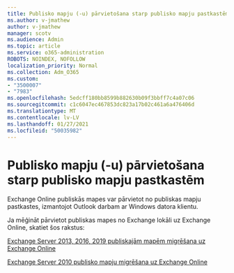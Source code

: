 ```yaml
---
title: Publisko mapju (-u) pārvietošana starp publisko mapju pastkastēm
ms.author: v-jmathew
author: v-jmathew
manager: scotv
ms.audience: Admin
ms.topic: article
ms.service: o365-administration
ROBOTS: NOINDEX, NOFOLLOW
localization_priority: Normal
ms.collection: Adm_O365
ms.custom:
- "3500007"
- "7983"
ms.openlocfilehash: 5edcff180bb8599b882630b09f3bbff7c4a07c06
ms.sourcegitcommit: c1c6047ec467853dc823a17b02c461a6a476406d
ms.translationtype: MT
ms.contentlocale: lv-LV
ms.lasthandoff: 01/27/2021
ms.locfileid: "50035982"
---
```

# <a name="move-public-folders-between-public-folder-mailboxes"></a>Publisko mapju (-u) pārvietošana starp publisko mapju pastkastēm

Exchange Online publiskās mapes var pārvietot no publiskas mapju pastkastes, izmantojot Outlook darbam ar Windows datora klientu.

Ja mēģināt pārvietot publiskas mapes no Exchange lokāli uz Exchange Online, skatiet šos rakstus:

[Exchange Server 2013, 2016, 2019 publiskajām mapēm migrēšana uz Exchange Online](https://aka.ms/ModernPFToEXO)

[Exchange Server 2010 publisko mapju migrēšana uz Exchange Online](https://aka.ms/LegacyPFToEXO)
